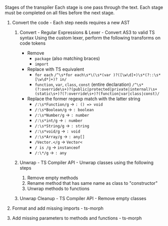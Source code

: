 
Stages of the transpiler
Each stage is one pass through the text.
Each stage must be completed on all files before the next stage.

1. Convert the code - Each step needs requires a new AST
    1. Convert - Regular Expressions & Lexer - Convert AS3 to valid TS syntax
        Using the custom lexer, perform the following transforms on code tokens
        - Remove
            - `package` (also matching braces)
            - `import`
        - Replace with TS equivalent
            - `for each`
                `/^\s*for each\s*\(\s*(var )?([\w\d]+)\s*(?::\s*[\w\d*]+)? in/`
            - `function`, `var`, `class`, `const` (entire declaration)
                `/^\s*(?:override\s+)?(public|protected|private|internal)\s+(static\s+)?(?:override\s+)?(function|var|class|const)/`
        - Replace the former regexp match with the latter string
            - `/:\s*Function/g` -> `: () => void`
            - `/:\s*Boolean/g` -> `: boolean`
            - `/:\s*Number/g` -> `: number`
            - `/:\s*int/g` -> `: number`
            - `/:\s*String/g` -> `: string`
            - `/:\s*void/g` -> `: void`
            - `/:\s*Array/g` -> `: any[]`
            - `/Vector.</g` -> `Vector<`
            - `/ is /g` -> ` instanceof `
            - `/:\*/g` -> `: any`

    2. Unwrap - TS Compiler API - Unwrap classes using the following steps
        1. Remove empty methods
        2. Rename method that has same name as class to "constructor"
        3. Unwrap methods to functions

    3. Unwrap Cleanup - TS Compiler API - Remove empty classes

2. Format and add missing imports - ts-morph

3. Add missing parameters to methods and functions - ts-morph
